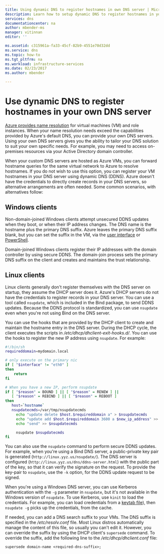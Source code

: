 ```yaml
---
title: Using dynamic DNS to register hostnames in own DNS server | Microsoft Docs
description: Learn how to setup dynamic DNS to register hostnames in your own DNS servers.
services: dns
documentationcenter: na
author: mbender-ms
manager: vitinnan
editor: ''

ms.assetid: c315961a-fa33-45cf-82b9-4551e70d32dd
ms.service: dns
ms.topic: how-to
ms.tgt_pltfrm: na
ms.workload: infrastructure-services
ms.date: 02/23/2017
ms.author: mbender

---
```

# Use dynamic DNS to register hostnames in your own DNS server

[Azure provides name resolution](virtual-networks-name-resolution-for-vms-and-role-instances.md) for virtual machines (VM) and role instances. When your name resolution needs exceed the capabilities provided by Azure's default DNS, you can provide your own DNS servers. Using your own DNS servers gives you the ability to tailor your DNS solution to suit your own specific needs. For example, you may need to access on-premises resources via your Active Directory domain controller.

When your custom DNS servers are hosted as Azure VMs, you can forward hostname queries for the same virtual network to Azure to resolve hostnames. If you do not wish to use this option, you can register your VM hostnames in your DNS server using dynamic DNS (DDNS). Azure doesn't have the credentials to directly create records in your DNS servers, so alternative arrangements are often needed. Some common scenarios, with alternatives follow:

## Windows clients
Non-domain-joined Windows clients attempt unsecured DDNS updates when they boot, or when their IP address changes. The DNS name is the hostname plus the primary DNS suffix. Azure leaves the primary DNS suffix blank, but you can set the suffix in the VM, via the [user interface](/previous-versions/windows/it-pro/windows-server-2008-R2-and-2008/cc794784(v=ws.10)) or [PowerShell](/powershell/module/dnsclient/set-dnsclient).

Domain-joined Windows clients register their IP addresses with the domain controller by using secure DDNS. The domain-join process sets the primary DNS suffix on the client and creates and maintains the trust relationship.

## Linux clients
Linux clients generally don't register themselves with the DNS server on startup, they assume the DHCP server does it. Azure's DHCP servers do not have the credentials to register records in your DNS server. You can use a tool called `nsupdate`, which is included in the Bind package, to send DDNS updates. Because the DDNS protocol is standardized, you can use `nsupdate` even when you're not using Bind on the DNS server.

You can use the hooks that are provided by the DHCP client to create and maintain the hostname entry in the DNS server. During the DHCP cycle, the client executes the scripts in */etc/dhcp/dhclient-exit-hooks.d/*. You can use the hooks to register the new IP address using `nsupdate`. For example:

```bash
#!/bin/sh
requireddomain=mydomain.local

# only execute on the primary nic
if [ "$interface" != "eth0" ]
then
    return
fi

# When you have a new IP, perform nsupdate
if [ "$reason" = BOUND ] || [ "$reason" = RENEW ] ||
   [ "$reason" = REBIND ] || [ "$reason" = REBOOT ]
then
   host=`hostname`
   nsupdatecmds=/var/tmp/nsupdatecmds
     echo "update delete $host.$requireddomain a" > $nsupdatecmds
     echo "update add $host.$requireddomain 3600 a $new_ip_address" >> $nsupdatecmds
     echo "send" >> $nsupdatecmds

     nsupdate $nsupdatecmds
fi
```

You can also use the `nsupdate` command to perform secure DDNS updates. For example, when you're using a Bind DNS server, a public-private key pair is generated (`http://linux.yyz.us/nsupdate/`). The DNS server is configured (`http://linux.yyz.us/dns/ddns-server.html`) with the public part of the key, so that it can verify the signature on the request. To provide the key-pair to `nsupdate`, use the `-k` option, for the DDNS update request to be signed.

When you're using a Windows DNS server, you can use Kerberos authentication with the `-g` parameter in `nsupdate`, but it's not available in the Windows version of `nsupdate`. To use Kerberos, use `kinit` to load the credentials. For example, you can load credentials from a [keytab file](https://www.itadmintools.com/2011/07/creating-kerberos-keytab-files.html)), then `nsupdate -g` picks up the credentials, from the cache.

If needed, you can add a DNS search suffix to your VMs. The DNS suffix is specified in the */etc/resolv.conf* file. Most Linux distros automatically manage the content of this file, so usually you can't edit it. However, you can override the suffix by using the DHCP client's `supersede` command. To override the suffix, add the following line to the */etc/dhcp/dhclient.conf* file:

```
supersede domain-name <required-dns-suffix>;
```
